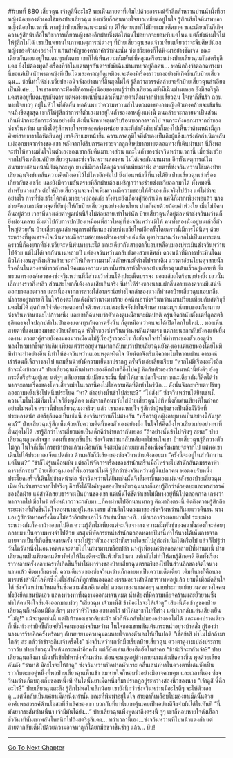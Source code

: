 ##บทที่ 880 เสี่ยวฉุน เจ้าดูสินี่อะไร?
พอเห็นสายตาที่เต็มไปด้วยอารมณ์รักลึกล้ำหวานปานน้ำผึ้งที่อาหญิงน้อยของตัวเองใช้มองป๋ายเสี่ยวฉุน ซ่งเชวียก็ถอนหายใจยาวเหยียดอยู่ในใจ รู้สึกเสียใจที่มาพบอาหญิงน้อยในเวลานี้ หากรู้ว่าป๋ายเสี่ยวฉุนจะมาด้วย ตีให้ตายเขาก็ไม่มีทางมาเด็ดขาด
ขณะเดียวกันก็เกิดความรู้สึกนับถือในวิชาการเกี้ยวหญิงของอีกฝ่ายซึ่งต่อให้ตนไม่อยากจะยอมรับแค่ไหน แต่ก็ยังห้ามใจไม่ให้รู้สึกไม่ได้
เขาเป็นพยานในภาพเหตุการณ์ต่างๆ ที่ป๋ายเสี่ยวฉุนสอนจ้าวเทียนเจียวว่าจะจีบศิษย์น้องหญิงของตัวเองอย่างไร แก่นสำคัญของคาถาคำว่าชนะนั่น ซ่งเชวียเองก็ได้ฟังมาอย่างชัดเจน ขณะเดียวกันตอนอยู่ในแดนทุรกันดาร เขาก็ได้เห็นความสัมพันธ์ที่คลุมเครือระหว่างป๋ายเสี่ยวฉุนกับสตรีธุลีแดง
ยิ่งไม่ต้องพูดถึงเรื่องที่ว่าในแดนทุรกันดารยังมีเฉินม่านเหยาอยู่อีกคน...
พอนึกถึงว่าตลอดทางมานี้ขอแค่เป็นนักพรตหญิงที่เป็นโฉมสะคราญก็ดูเหมือนจะต้องมีเรื่องราวบางอย่างที่เกิดขึ้นกับป๋ายเสี่ยวฉุน... ข้อนี้ทำให้ซ่งเชวียปลงอนิจจังอย่างหาที่สิ้นสุดไม่ได้ รู้สึกว่าสวรรค์คล้ายจะรักป๋ายเสี่ยวฉุนลำเอียงเป็นพิเศษ...
ใจเขาอยากจะฟ้องให้อาหญิงน้อยของตนรู้ว่าป๋ายเสี่ยวฉุนยังมีเฉินม่านเหยา ยังมีสตรีธุลีแดงรออยู่ที่แดนทุรกันดาร แต่พอเงยหน้าขึ้นแล้วเห็นสายตาเตือนจากป๋ายเสี่ยวฉุน ใจเขาก็สั่นรัว ถอนหายใจยาวๆ อยู่ในหัวใจที่อัดอั้น พอค้นพบว่าความหวานล้ำในดวงตาของอาหญิงตัวเองคล้ายจะเข้มข้นจนถึงขีดสูงสุด เขาก็ให้รู้สึกว่าการที่ตัวเองมาอยู่ในถ้ำของอาหญิงแห่งนี้ ตนคล้ายจะกลายมาเป็นส่วนเกินที่น่ากระอักกระอ่วนอย่างยิ่ง ดังนั้นจึงหาเหตุผลรีบร้อนบอกลาจากไป
จนกระทั่งออกมาจากถ้ำของซ่งจวินหว่าน เขาถึงได้รู้สึกหายใจหายคอคล่องหน่อย ขณะที่กำลังส่ายหัวก็มองไปเห็นว่าด้านหน้ามีลูกศิษย์สายธาราโลหิตยืนอยู่ เขาจึงรีบเงยหน้าขึ้น ความภาคภูมิใจที่ตัวเองเป็นถึงผู้แข็งแกร่งก่อกำเนิดพลันแผ่ออกมาจากร่างของเขา หลังจากได้รับการคารวะจากลูกศิษย์มากมายตลอดทางที่เดินผ่านมา นี่ถึงพอจะทำให้ความมั่นใจในตัวเองของเขากลับคืนมาบางส่วน
และในถ้ำของซ่งจวินหว่านเวลานี้ เมื่อซ่งเชวียจากไปจึงเหลือแค่ป๋ายเสี่ยวฉุนและซ่งจวินหว่านสองคน ไม่ได้เจอกันนานมาก อีกทั้งเหตุการณ์ในสนามรบก่อนหน้านี้ยังฉุกละหุก ยามนี้มีเวลาได้อยู่ด้วยกันเพียงลำพัง สายตาที่ซ่งจวินหว่านใช้มองป๋ายเสี่ยวฉุนจึงข่มกลั้นความคิดถึงเอาไว้ไม่ไหวอีกต่อไป
ยิ่งก่อนหน้านี้ที่นางได้ยินป๋ายเสี่ยวฉุนเล่าเรื่องเกี่ยวกับซ่งเชวีย และยังมีความอันตรายที่อีกฝ่ายต้องเผชิญกว่าจะช่วยซ่งเชวียออกมาได้
ทั้งหมดนี้สำหรับนางแล้ว ต่อให้ป๋ายเสี่ยวฉุนจะจงใจเพิ่มความดีความชอบให้ตัวเองเกินจริงไปบ้าง แต่ไม่ว่าจะอย่างไร การที่ซ่งเชวียได้กลับมาอย่างปลอดภัย ทั้งตบะยังเลื่อนสู่ก่อกำเนิด แค่นี้ก็มากเพียงพอแล้ว
นางช่วยจัดอาภรณ์บางจุดที่ยับยุ่งให้กับป๋ายเสี่ยวฉุนอย่างอ่อนโยน ปากก็เอ่ยด้วยถ้อยคำห่วงใย เมื่อไม่มีคนอื่นอยู่ด้วย เวลาที่นางเอ่ยคำพูดเช่นนี้จึงไม่ค่อยอายเท่าไหร่นัก
ป๋ายเสี่ยวฉุนที่อยู่ต่อหน้าซ่งจวินหว่านก็ยิ่งผ่อนคลาย ดื่มด่ำไปกับการปกป้องเหมือนพี่สาวใหญ่ที่ซ่งจวินหว่านมีให้ คนทั้งสองนั่งอยู่บนเก้าอี้ตัวใหญ่ด้วยกัน ป๋ายเสี่ยวฉุนเล่าเหตุการณ์ที่ตนเองช่วยซ่งเชวียใหม่อีกครั้งโดยคราวนี้มีการโม้นิดๆ ด้วย
ระหว่างที่พูดเขาจงใจเน้นความดีความชอบของตัวเองอย่างเด่นชัด พูดประมาณว่าหากไม่เป็นเพราะตน คราวนี้ก็คงยากที่ซ่งเชวียจะหนีพ้นหายนะได้ ขณะเดียวกันสายตาก็แอบเหลือบมองประเมินซ่งจวินหว่านไปด้วย
แม้ไม่ได้เจอกันนานหลายปี แต่ซ่งจวินหว่านกลับยังคงสวยเลิศล้ำ ดวงหน้าที่มีการประทินโฉม คิ้วโค้งงอนดุจกิ่งหลิวคล้ายจะทำให้เกิดความงามในลักษณะที่ต่างไปจากเดิม แววตาอ่อนโยนดุจสายน้ำ ริ้วคลื่นในดวงตาที่ราวกับรอให้คนเดาความหมายนั้นทำเอาหัวใจของป๋ายเสี่ยวฉุนเต้นเร็วอยู่หลายที
ยิ่งทรวดทรงองค์เอวของซ่งจวินหว่านที่มีส่วนเว้าส่วนโค้งประณีตบรรจง มองแล้วเผ็ดร้อนอย่างยิ่ง เอวนั่นเล็กบางราวกิ่งหลิว ส่วนสะโพกก็เด้งงอนเสียเกินจริง นี่ทำให้ร่างของนางแผ่กลิ่นอายของความมีเสน่ห์ออกมาตลอดเวลา และเนื่องจากการสวมใส่อาภรณ์อย่างใจกล้าของนางก็ทำเอาป๋ายเสี่ยวฉุนแอบกลืนน้ำลายอยู่หลายที ในใจร้องตะโกนดังลั่นว่านางมารร้าย อดนึกเอาซ่งจวินหว่านมาเปรียบเทียบกับสตรีธุลีแดงไม่ได้ สุดท้ายก็จำต้องทอดถอนใจด้วยความปลงอนิจจังว่าในด้านความสมบูรณ์แบบของเรือนกาย ซ่งจวินหว่านชนะไปก้าวหนึ่ง
และเขาก็ค้นพบว่าตัวเองดูเหมือนจะผิดปกติ ครุ่นคิดว่านับตั้งแต่ที่ถูกสตรีธุลีแดงจงใจปลุกปล้ำในป่าของแดนทุรกันดารครั้งนั้น ก็ดูเหมือนว่าตนจะได้เปิดโลกใบใหม่...
มองเห็นสายตาที่แอบมองมาของป๋ายเสี่ยวฉุน หัวใจของซ่งจวินหว่านพลันเต้นแรง แต่ภายนอกกลับยังคงแย้มยิ้มงดงาม ดวงตาคู่สวยยังคงมองมาเหมือนไม่รู้เรื่องรู้ราวอะไร ทั้งยังจงใจทำให้ท่าทางของตัวเองดูน่าหลงใหลมากขึ้นกว่าเดิม
เพียงแต่ว่ารออยู่นานมากกลับพบว่าป๋ายเสี่ยวฉุนยังคงเอาแต่แอบมองโดยไม่มีทีท่าจะทำอย่างอื่น นี่ทำให้ซ่งจวินหว่านแอบหงุดหงิดใจ นัยน์ตาจึงเริ่มมีความโมโหวาบผ่าน อารมณ์เร่าร้อนก็เจือจางลงไป แถมสีหน้ายังมีความเย็นชาปรากฏ ครั้นจึงเอ่ยเสียงเรียบ
“หากไม่มีเรื่องอะไรอีก ข้าจะนั่งเข้าฌาน”
ป๋ายเสี่ยวฉุนเห็นท่าทางของอีกฝ่ายก็อึ้งไปครู่ คิดกับตัวเองว่าก่อนหน้านี้ยังดีๆ ยังดูกระตือรือร้นอยู่เลย แต่จู่ๆ กลับอารมณ์เปลี่ยนซะงั้น นี่ทำให้เขาแปลกใจมาก ขณะเดียวกันก็คิดได้ว่าหากจะถามเรื่องของโหวเสี่ยวเม่ยในเวลานี้คงไม่ใช่ความคิดที่ดีเท่าไหร่นัก...
ดังนั้นจึงกะพริบตาปริบๆ ลองถามหยั่งเชิงไปหนึ่งประโยค
“หา? ถ้าอย่างนั้นข้าไปล่ะนะ?”
“ไม่ส่ง!” ซ่งจวินหว่านได้ยินเช่นนี้ ความโมโหไม่มีที่มาในใจก็ยิ่งดุเดือด หลังจากค้อนขวับใส่ป๋ายเสี่ยวฉุนไปทีหนึ่งก็แค่นเสียงหึในลำคออย่างไม่พอใจ
คราวนี้ป๋ายเสี่ยวฉุนงงจริงๆ แล้ว เขาถอนหายใจ รู้สึกว่าผู้หญิงช่างเป็นสิ่งมีชีวิตที่ประหลาดนัก สตรีธุลีแดงเป็นเช่นนี้ ซ่งจวินหว่านก็ไม่ต่างกัน
“หรือว่าผู้หญิงอายุมากเป็นอย่างนี้กันทุกคน?” ป๋ายเสี่ยวฉุนรู้สึกเห็นด้วยกับความคิดนี้ของตัวเองอย่างยิ่ง ในใจให้คิดถึงโหวเสี่ยวเม่ยอย่างหาที่สิ้นสุดไม่ได้ เขารู้สึกว่าโหวเสี่ยวเม่ยเป็นเด็กดีว่าง่ายกว่ากันเยอะ
“ถ้าอย่างนั้นข้าไปจริงๆ ล่ะนะ” ป๋ายเสี่ยวฉุนลูบคลำจมูก ตอนที่เขาลุกขึ้นยืน ซ่งจวินหว่านกลับหลับตาไม่สนใจเขา
ป๋ายเสี่ยวฉุนรู้สึกวางตัวไม่ถูก ในใจก็เริ่มโกรธเข้าบ้างแล้วเหมือนกัน จึงสะบัดปลายแขนเสื้อหนึ่งครั้งหมายจะจากไป แต่พอเขาเดินไปได้ประมาณเจ็ดแปดก้าว ด้านหลังก็มีเสียงของซ่งจวินหว่านดังลอยมา
“ครั้งนี้จะอยู่ในสำนักนานแค่ไหน?”
“ข้าก็ไม่รู้เหมือนกัน แต่รอให้จัดการเรื่องของสำนักเสร็จเมื่อไหร่จะไปสำนักอันตมรรคาฟ้าดาราสักรอบ” ป๋ายเสี่ยวฉุนเองก็พื้นอารมณ์ไม่ดี รู้สึกว่าซ่งจวินหว่านผู้นี้แปลกคน พอตอบรับหนึ่งประโยคเสร็จก็เดินไปข้างหน้าต่อ
ซ่งจวินหว่านได้ยินเช่นนั้นจึงลืมตาขึ้นมองแผ่นหลังของป๋ายเสี่ยวฉุน เมื่อเห็นว่าเขาจะจากไปจริงๆ อีกทั้งได้ฟังคำพูดของป๋ายเสี่ยวฉุนนางก็แอบรู้สึกว่าด้วยตบะและพรสวรรค์ของอีกฝ่าย แม้สำนักสยบธารจะเป็นบ้านของเขา แต่เห็นได้ชัดว่าเขาไม่มีทางอยู่ที่นี่ไปตลอดกาล เกรงว่าหากจากไปเมื่อไหร่ ครั้งหน้ากว่าจะกลับมา...ก็คงผ่านไปอีกนานมากๆ
คิดมาถึงตรงนี้ คิดถึงความรู้สึกถึงระยะห่างที่เกิดขึ้นในใจตอนนางอยู่ในสนามรบ ส่วนลึกในดวงตาของซ่งจวินหว่านก็เผยแววดิ้นรน นางแอบรู้สึกว่าหากครั้งนี้ตนไม่คว้าอีกฝ่ายเอาไว้ ถ้าเช่นนั้นบางที...เมื่อเวลาล่วงเลยผ่านไป ระยะห่างระหว่างกันก็คงกว้างออกไปอีก ความรู้สึกไม่เพียงแต่จะเจือจางลง ความสัมพันธ์ของคนทั้งสองก็จะค่อยๆ กลายมาเป็นความทรงจำไปด้วย
มรสุมที่พัดกระหน่ำสำนักตลอดหลายปีมานี้ทำให้นางได้เห็นการจากตายจากเป็นที่เกิดขึ้นหลายครั้ง นางไม่รู้ว่าตัวเองจะฝ่าขั้นรวมโอสถไปสู่ก่อกำเนิดได้หรือไม่ แล้วก็ไม่รู้ว่าวันใดวันหนึ่งในอนาคตตนจะตายไปในสนามรบหรือเปล่า
นางรู้เพียงแค่ว่าตลอดหลายปีที่ผ่านมานี้ ป๋ายเสี่ยวฉุนเป็นเพียงคนเดียวที่ต่อให้ในอดีตจะปั่นหัวยั่วเย้าตน แต่กลับไม่ทำให้ตนรู้สึกอคติ อีกทั้งเรื่องราวหลายครั้งหลายคราที่เกิดขึ้นก็ทำให้เงาร่างของป๋ายเสี่ยวฉุนตราตรึงลงไปในส่วนลึกของจิตใจนางนานแล้ว
คิดมาถึงตรงนี้ ความดิ้นรนของซ่งจวินหว่านก็กลายมาเป็นความเด็ดเดี่ยว เดิมทีนางก็คือนางมารแห่งสำนักโลหิตซึ่งไม่ใช่สำนักที่ถูกทำนองคลองธรรมอย่างสำนักธาราเทพอยู่แล้ว
ยามนี้เมื่อตัดสินใจได้ ซ่งจวินหว่านก็หมดสิ้นซึ่งความลังเลอีกต่อไป ดวงตาของนางค่อยๆ ฉายประกายเย้ายวนล่อลวงใจคน ทั้งยังยืดแขนบิดเอว แสดงท่วงท่าที่งดงามออกมาจนหมด น้ำเสียงที่มีความเกียจคร้านและยั่วยวนซึ่งทำให้คนฟังใจสั่นดังออกมาแผ่วๆ
“เสี่ยวฉุน เจ้ามานี่สิ ข้ามีอะไรจะให้เจ้าดู”
เสียงนี้ดังเข้าหูของป๋ายเสี่ยวฉุนก็เหมือนมีมือเล็กๆ มาคว้าหัวใจของเขาเอาไว้ ทำให้เขาชาไปทั้งร่าง แต่ปากกลับแค่นเสียงเย็น
“ไม่ดู!” แม้จะพูดเช่นนี้ แต่ฝีเท้าของเขากลับชะงัก หัวก็หันกลับไปมองอย่างอดไม่ได้ และมองปราดเดียวก็เห็นท่วงท่าบิดขี้เกียจยั่วใจคนของซ่งจวินหว่าน ในใจของเขาพลันเต้นกระหน่ำอย่างบ้าคลั่ง กู่ร้องว่านางมารร้ายอีกครั้งพร้อมๆ กับพยายามควบคุมลมหายใจของตัวเองให้เป็นปกติ
“เชื่อข้าสิ ทำไมไม่กล้ามาใกล้ๆ ล่ะ กลัวว่าข้าจะกินเจ้าหรือไง” ซ่งจวินหว่านกวักมือเรียกป๋ายเสี่ยวฉุน ดวงตาคู่งามเปล่งประกายวาววับ
ป๋ายเสี่ยวฉุนใจเต้นกระหน่ำอีกครั้ง แต่ก็ยังแค่นเสียงฮึดฮัดในลำคอ
“ข้าน่ะรึจะกลัวเจ้า?” ป๋ายเสี่ยวฉุนถลึงตา เดินปรี่เข้าไปหาซ่งจวินหว่าน ก่อนจะหยุดอยู่ข้างกายนางแล้วเชิดคางขึ้น พูดด้วยเสียงอันดัง
“ว่ามาสิ มีอะไรจะให้ข้าดู”
ซ่งจวินหว่านปิดปากหัวเราะ คลื่นเสน่ห์หาในดวงตาที่เด่นชัดเป็นราวกับตะขอคู่หนึ่งที่พอป๋ายเสี่ยวฉุนเห็นเข้า ลมหายใจก็หอบรัวอย่างมิอาจควบคุม และเวลานี้เอง ซ่งจวินหว่านก็ตบถุงเก็บของหนึ่งที ทันใดนั้นยาเม็ดหนึ่งก็มาปรากฏอยู่ระหว่างสองนิ้วของนาง
“เจ้าดูสิ นี่คืออะไร?”
ป๋ายเสี่ยวฉุนตะลึง รู้สึกไม่พอใจเล็กน้อย เขายังนึกว่าซ่งจวินหว่านมีอะไรดีๆ จะให้ตัวเองดู...แต่นี่กลับเป็นแค่ยาเม็ดหนึ่งเท่านั้น ขณะที่พึมพำอยู่ในใจ สายตาก็เหลือบไปมองยาเม็ดนั้นด้วย อาศัยพรสวรรค์ด้านโอสถที่ล้ำเลิศของเขา บวกกับที่ยานั้นเขาคุ้นเคยเป็นอย่างดีจึงจำมันได้ในทันที
“นี่มันยากระสันซ่านนี่นา เจ้ามีมันได้ยัง...” ป๋ายเสี่ยวฉุนเพิ่งพูดมาถึงตรงนี้ จู่ๆ เขาก็หอบหายใจดังเฮือก ชั่ววินาทีนั้นเขาพลันไพล่นึกไปถึงสตรีธุลีแดง...
ทว่าเวลานี้เอง...ซ่งจวินหว่านที่ใบหน้าแดงก่ำ แต่สายตากลับเต็มไปด้วยความอาจหาญก็ได้ยกมือขวาขึ้นช้าๆ แล้ว...
บีบ!

------


[Go To Next Chapter]( ./27.md)